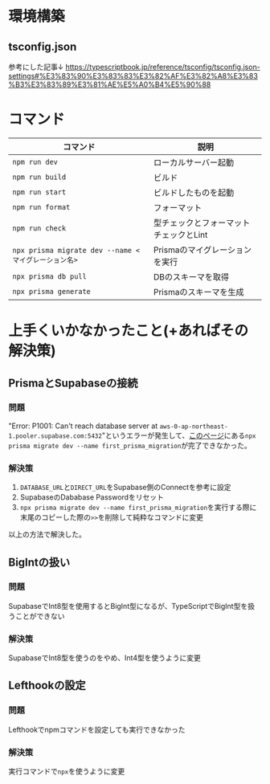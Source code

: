 # 環境構築

## tsconfig.json

参考にした記事↓
https://typescriptbook.jp/reference/tsconfig/tsconfig.json-settings#%E3%83%90%E3%83%83%E3%82%AF%E3%82%A8%E3%83%B3%E3%83%89%E3%81%AE%E5%A0%B4%E5%90%88

# コマンド

| コマンド                                             | 説明                                   |
| ---------------------------------------------------- | -------------------------------------- |
| `npm run dev`                                        | ローカルサーバー起動                   |
| `npm run build`                                      | ビルド                                 |
| `npm run start`                                      | ビルドしたものを起動                   |
| `npm run format`                                     | フォーマット                           |
| `npm run check`                                      | 型チェックとフォーマットチェックとLint |
| `npx prisma migrate dev --name <マイグレーション名>` | Prismaのマイグレーションを実行         |
| `npx prisma db pull`                                 | DBのスキーマを取得                     |
| `npx prisma generate`                                | Prismaのスキーマを生成                 |

# 上手くいかなかったこと(+あればその解決策)

## PrismaとSupabaseの接続

### 問題

"Error: P1001: Can't reach database server at `aws-0-ap-northeast-1.pooler.supabase.com:5432`"というエラーが発生して、[このページ](https://supabase.com/docs/guides/database/prisma)にある`npx prisma migrate dev --name first_prisma_migration`が完了できなかった。

### 解決策

1. `DATABASE_URL`と`DIRECT_URL`をSupabase側のConnectを参考に設定
2. SupabaseのDababase Passwordをリセット
3. `npx prisma migrate dev --name first_prisma_migration`を実行する際に末尾のコピーした際の`>>`を削除して純粋なコマンドに変更

以上の方法で解決した。

## BigIntの扱い

### 問題

SupabaseでInt8型を使用するとBigInt型になるが、TypeScriptでBigInt型を扱うことができない

### 解決策

SupabaseでInt8型を使うのをやめ、Int4型を使うように変更

## Lefthookの設定

### 問題

Lefthookでnpmコマンドを設定しても実行できなかった

### 解決策

実行コマンドで`npx`を使うように変更
